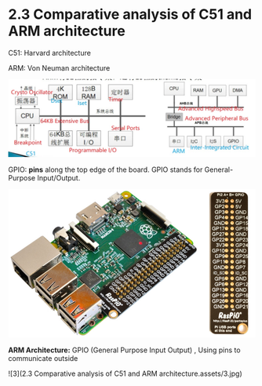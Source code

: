 # 2.3 Comparative analysis of C51 and ARM architecture



C51: Harvard architecture

ARM: Von Neuman architecture

![1](https://github.com/knightsummon/Computer-System-Architecture-and-ARM-Assembly-Language/blob/main/2.3%20Comparative%20analysis%20of%20C51%20and%20ARM%20architecture/2.3%20Comparative%20analysis%20of%20C51%20and%20ARM%20architecture.assets/1.jpg)



GPIO: **pins** along the top edge of the board. GPIO stands for General-Purpose Input/Output.

![2](https://github.com/knightsummon/Computer-System-Architecture-and-ARM-Assembly-Language/blob/main/2.3%20Comparative%20analysis%20of%20C51%20and%20ARM%20architecture/2.3%20Comparative%20analysis%20of%20C51%20and%20ARM%20architecture.assets/2.jpg)

**ARM Architecture:** GPIO (General Purpose Input Output) , Using pins to communicate outside

![3](2.3 Comparative analysis of C51 and ARM architecture.assets/3.jpg)
